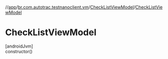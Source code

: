 //[app](../../../index.md)/[br.com.autotrac.testnanoclient.vm](../index.md)/[CheckListViewModel](index.md)/[CheckListViewModel](-check-list-view-model.md)

# CheckListViewModel

[androidJvm]\
constructor()
